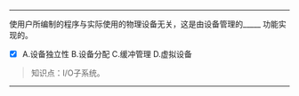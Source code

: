 ---
使用户所编制的程序与实际使用的物理设备无关，这是由设备管理的_____ 功能实现的。
- [x] A.设备独立性 B.设备分配 C.缓冲管理 D.虚拟设备

> 知识点：I/O子系统。

---